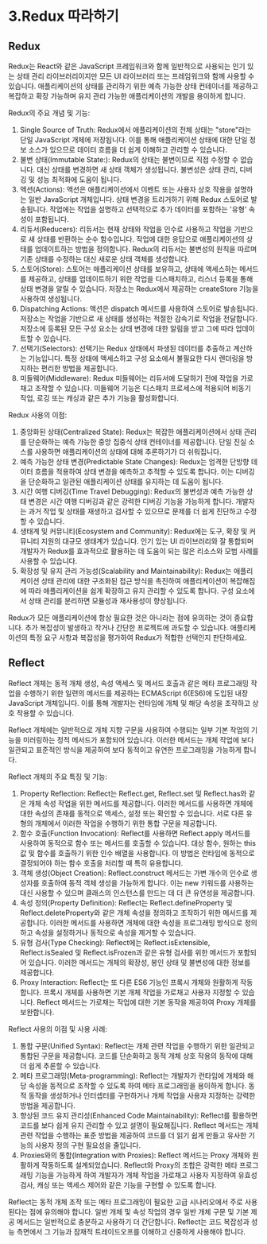 # 3.Redux 따라하기

## Redux

Redux는 React와 같은 JavaScript 프레임워크와 함께 일반적으로 사용되는 인기 있는 상태 관리 라이브러리이지만 모든 UI 라이브러리 또는 프레임워크와 함께 사용할 수 있습니다. 애플리케이션의 상태를 관리하기 위한 예측 가능한 상태 컨테이너를 제공하고 복잡하고 확장 가능하며 유지 관리 가능한 애플리케이션의 개발을 용이하게 합니다.

Redux의 주요 개념 및 기능:

1. Single Source of Truth: Redux에서 애플리케이션의 전체 상태는 "store"라는 단일 JavaScript 개체에 저장됩니다. 이를 통해 애플리케이션 상태에 대한 단일 정보 소스가 있으므로 데이터 흐름을 더 쉽게 이해하고 관리할 수 있습니다.
2. 불변 상태(Immutable State:): Redux의 상태는 불변이므로 직접 수정할 수 없습니다. 대신 상태를 변경하면 새 상태 객체가 생성됩니다. 불변성은 상태 관리, 디버깅 및 성능 최적화에 도움이 됩니다.
3. 액션(Actions): 액션은 애플리케이션에서 이벤트 또는 사용자 상호 작용을 설명하는 일반 JavaScript 개체입니다. 상태 변경을 트리거하기 위해 Redux 스토어로 발송됩니다. 작업에는 작업을 설명하고 선택적으로 추가 데이터를 포함하는 '유형' 속성이 포함됩니다.
4. 리듀서(Reducers): 리듀서는 현재 상태와 작업을 인수로 사용하고 작업을 기반으로 새 상태를 반환하는 순수 함수입니다. 작업에 대한 응답으로 애플리케이션의 상태를 업데이트하는 방법을 정의합니다. Redux의 리듀서는 불변성의 원칙을 따르며 기존 상태를 수정하는 대신 새로운 상태 객체를 생성합니다.
5. 스토어(Store): 스토어는 애플리케이션 상태를 보유하고, 상태에 액세스하는 메서드를 제공하고, 상태를 업데이트하기 위한 작업을 디스패치하고, 리스너 등록을 통해 상태 변경을 알릴 수 있습니다. 저장소는 Redux에서 제공하는 createStore 기능을 사용하여 생성됩니다.
6. Dispatching Actions: 액션은 dispatch 메서드를 사용하여 스토어로 발송됩니다. 저장소는 작업을 기반으로 새 상태를 생성하는 적절한 감속기로 작업을 전달합니다. 저장소에 등록된 모든 구성 요소는 상태 변경에 대한 알림을 받고 그에 따라 업데이트할 수 있습니다.
7. 선택기(Selectors): 선택기는 Redux 상태에서 파생된 데이터를 추출하고 계산하는 기능입니다. 특정 상태에 액세스하고 구성 요소에서 불필요한 다시 렌더링을 방지하는 편리한 방법을 제공합니다.
8. 미들웨어(Middleware): Redux 미들웨어는 리듀서에 도달하기 전에 작업을 가로채고 조작할 수 있습니다. 미들웨어 기능은 디스패치 프로세스에 적용되어 비동기 작업, 로깅 또는 캐싱과 같은 추가 기능을 활성화합니다.

Redux 사용의 이점:

1. 중앙화된 상태(Centralized State): Redux는 복잡한 애플리케이션에서 상태 관리를 단순화하는 예측 가능한 중앙 집중식 상태 컨테이너를 제공합니다. 단일 진실 소스를 사용하면 애플리케이션의 상태에 대해 추론하기가 더 쉬워집니다.
2. 예측 가능한 상태 변경(Predictable State Changes): Redux는 엄격한 단방향 데이터 흐름을 적용하여 상태 변경을 예측하고 추적할 수 있도록 합니다. 이는 디버깅을 단순화하고 일관된 애플리케이션 상태를 유지하는 데 도움이 됩니다.
3. 시간 여행 디버깅(Time Travel Debugging): Redux의 불변성과 예측 가능한 상태 변경은 시간 여행 디버깅과 같은 강력한 디버깅 기능을 가능하게 합니다. 개발자는 과거 작업 및 상태를 재생하고 검사할 수 있으므로 문제를 더 쉽게 진단하고 수정할 수 있습니다.
4. 생태계 및 커뮤니티(Ecosystem and Community): Redux에는 도구, 확장 및 커뮤니티 지원의 대규모 생태계가 있습니다. 인기 있는 UI 라이브러리와 잘 통합되며 개발자가 Redux를 효과적으로 활용하는 데 도움이 되는 많은 리소스와 모범 사례를 사용할 수 있습니다.
5. 확장성 및 유지 관리 가능성(Scalability and Maintainability): Redux는 애플리케이션 상태 관리에 대한 구조화된 접근 방식을 촉진하여 애플리케이션이 복잡해짐에 따라 애플리케이션을 쉽게 확장하고 유지 관리할 수 있도록 합니다. 구성 요소에서 상태 관리를 분리하면 모듈성과 재사용성이 향상됩니다.

Redux가 모든 애플리케이션에 항상 필요한 것은 아니라는 점에 유의하는 것이 중요합니다. 추가 복잡성이 발생하고 작거나 간단한 프로젝트에 과도할 수 있습니다. 애플리케이션의 특정 요구 사항과 복잡성을 평가하여 Redux가 적합한 선택인지 판단하세요.

## Reflect

Reflect 개체는 동적 개체 생성, 속성 액세스 및 메서드 호출과 같은 메타 프로그래밍 작업을 수행하기 위한 일련의 메서드를 제공하는 ECMAScript 6(ES6)에 도입된 내장 JavaScript 개체입니다. 이를 통해 개발자는 런타임에 개체 및 해당 속성을 조작하고 상호 작용할 수 있습니다.

Reflect 개체에는 일반적으로 개체 지향 구문을 사용하여 수행되는 일부 기본 작업의 기능을 미러링하는 정적 메서드가 포함되어 있습니다. 이러한 메서드는 개체 작업에 보다 일관되고 표준적인 방식을 제공하여 보다 동적이고 유연한 프로그래밍을 가능하게 합니다.

Reflect 개체의 주요 특징 및 기능:

1. Property Reflection: Reflect는 Reflect.get, Reflect.set 및 Reflect.has와 같은 개체 속성 작업을 위한 메서드를 제공합니다. 이러한 메서드를 사용하면 개체에 대한 속성의 존재를 동적으로 액세스, 설정 또는 확인할 수 있습니다. 서로 다른 유형의 개체에서 이러한 작업을 수행하기 위한 통합 구문을 제공합니다.
2. 함수 호출(Function Invocation): Reflect를 사용하면 Reflect.apply 메서드를 사용하여 동적으로 함수 또는 메서드를 호출할 수 있습니다. 대상 함수, 원하는 this 값 및 함수를 호출하기 위한 인수 배열을 사용합니다. 이 방법은 런타임에 동적으로 결정되어야 하는 함수 호출을 처리할 때 특히 유용합니다.
3. 객체 생성(Object Creation): Reflect.construct 메서드는 가변 개수의 인수로 생성자를 호출하여 동적 객체 생성을 가능하게 합니다. 이는 new 키워드를 사용하는 대신 사용할 수 있으며 클래스의 인스턴스를 만드는 데 더 큰 유연성을 제공합니다.
4. 속성 정의(Property Definition): Reflect는 Reflect.defineProperty 및 Reflect.deleteProperty와 같은 개체 속성을 정의하고 조작하기 위한 메서드를 제공합니다. 이러한 메서드를 사용하면 개체에 대한 속성을 프로그래밍 방식으로 정의하고 속성을 설정하거나 동적으로 속성을 제거할 수 있습니다.
5. 유형 검사(Type Checking): Reflect에는 Reflect.isExtensible, Reflect.isSealed 및 Reflect.isFrozen과 같은 유형 검사를 위한 메서드가 포함되어 있습니다. 이러한 메서드는 개체의 확장성, 봉인 상태 및 불변성에 대한 정보를 제공합니다.
6. Proxy Interaction: Reflect는 또 다른 ES6 기능인 프록시 개체와 원활하게 작동합니다. 프록시 개체를 사용하면 기본 개체 작업을 가로채고 사용자 지정할 수 있습니다. Reflect 메서드는 가로채는 작업에 대한 기본 동작을 제공하여 Proxy 개체를 보완합니다.

Reflect 사용의 이점 및 사용 사례:

1. 통합 구문(Unified Syntax): Reflect는 개체 관련 작업을 수행하기 위한 일관되고 통합된 구문을 제공합니다. 코드를 단순화하고 동적 개체 상호 작용의 동작에 대해 더 쉽게 추론할 수 있습니다.
2. 메타 프로그래밍(Meta-programming): Reflect는 개발자가 런타임에 개체와 해당 속성을 동적으로 조작할 수 있도록 하여 메타 프로그래밍을 용이하게 합니다. 동적 동작을 생성하거나 인터셉터를 구현하거나 개체 작업을 사용자 지정하는 강력한 방법을 제공합니다.
3. 향상된 코드 유지 관리성(Enhanced Code Maintainability): Reflect를 활용하면 코드를 보다 쉽게 ​​유지 관리할 수 있고 설명이 필요해집니다. Reflect 메서드는 개체 관련 작업을 수행하는 표준 방법을 제공하여 코드를 더 읽기 쉽게 만들고 유사한 기능의 사용자 정의 구현 필요성을 줄입니다.
4. Proxies와의 통합(Integration with Proxies): Reflect 메서드는 Proxy 개체와 원활하게 작동하도록 설계되었습니다. Reflect와 Proxy의 조합은 강력한 메타 프로그래밍 기능을 가능하게 하여 개발자가 개체 작업을 가로채고 사용자 지정하여 유효성 검사, 캐싱 또는 액세스 제어와 같은 기능을 구현할 수 있도록 합니다.

Reflect는 동적 개체 조작 또는 메타 프로그래밍이 필요한 고급 시나리오에서 주로 사용된다는 점에 유의해야 합니다. 일반 개체 및 속성 작업의 경우 일반 개체 구문 및 기본 제공 메서드는 일반적으로 충분하고 사용하기 더 간단합니다. Reflect는 코드 복잡성과 성능 측면에서 그 기능과 잠재적 트레이드오프를 이해하고 신중하게 사용해야 합니다.
